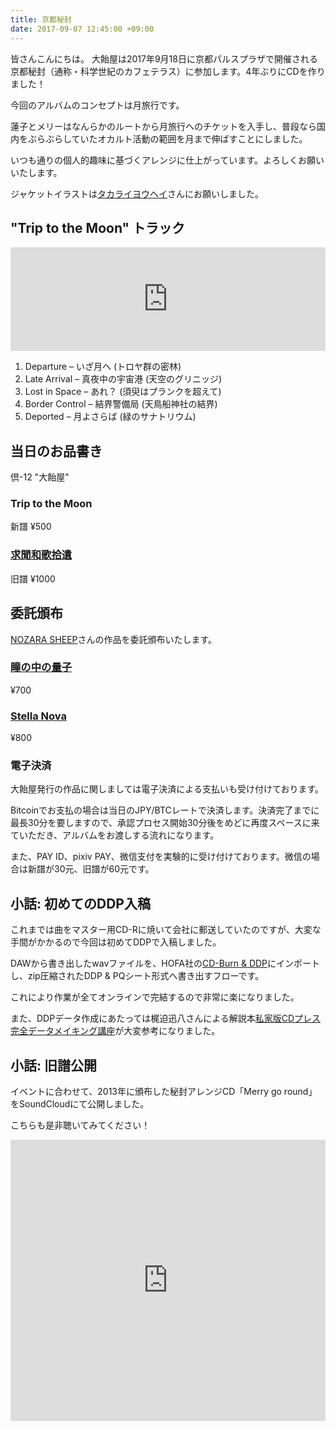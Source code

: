 ```yaml
---
title: 京都秘封
date: 2017-09-07 12:45:00 +09:00
---
```


皆さんこんにちは。
大飴屋は2017年9月18日に京都パルスプラザで開催される京都秘封（通称・科学世紀のカフェテラス）に参加します。4年ぶりにCDを作りました！

今回のアルバムのコンセプトは月旅行です。

蓮子とメリーはなんらかのルートから月旅行へのチケットを入手し、普段なら国内をぶらぶらしていたオカルト活動の範囲を月まで伸ばすことにしました。

いつも通りの個人的趣味に基づくアレンジに仕上がっています。よろしくお願いいたします。

ジャケットイラストは[タカライヨウヘイ](http://takaraiya.com)さんにお願いしました。

## "Trip to the Moon" トラック

<iframe width="100%" height="166" scrolling="no" frameborder="no" src="https://w.soundcloud.com/player/?url=https%3A//api.soundcloud.com/tracks/341313135&amp;color=7500ff&amp;auto_play=false&amp;hide_related=false&amp;show_comments=true&amp;show_user=true&amp;show_reposts=false"></iframe>

1. Departure – いざ月へ (トロヤ群の密林)
2. Late Arrival – 真夜中の宇宙港 (天空のグリニッジ)
3. Lost in Space – あれ？ (須臾はプランクを超えて)
4. Border Control – 結界警備局 (天鳥船神社の結界)
5. Deported – 月よさらば (緑のサナトリウム)

## 当日のお品書き

倶-12 "大飴屋"

### Trip to the Moon
新譜 ¥500

### [求聞和歌拾遺](https://oameya.com/waka/)
旧譜 ¥1000

## 委託頒布

[NOZARA SHEEP](http://nozarasheep.tumblr.com)さんの作品を委託頒布いたします。

### [瞳の中の量子](http://nozarasheep.tumblr.com/post/158742152668/%E5%A2%83%E7%95%8C%E3%81%8B%E3%82%89%E8%A6%96%E3%81%88%E3%81%9F%E5%A4%96%E7%95%8C-%E8%87%B3-%E5%8F%82%E5%8A%A0%E6%83%85%E5%A0%B1)
¥700

### [Stella Nova](http://ns-stellanova.tumblr.com)
¥800

### 電子決済

大飴屋発行の作品に関しましては電子決済による支払いも受け付けております。

Bitcoinでお支払の場合は当日のJPY/BTCレートで決済します。決済完了までに最長30分を要しますので、承認プロセス開始30分後をめどに再度スペースに来ていただき、アルバムをお渡しする流れになります。

また、PAY ID、pixiv PAY、微信支付を実験的に受け付けております。微信の場合は新譜が30元、旧譜が60元です。

## 小話: 初めてのDDP入稿

これまでは曲をマスター用CD-Rに焼いて会社に郵送していたのですが、大変な手間がかかるので今回は初めてDDPで入稿しました。

DAWから書き出したwavファイルを、HOFA社の[CD-Burn & DDP](https://hofa-plugins.de/en/plugins/cd-burn-ddp/)にインポートし、zip圧縮されたDDP & PQシート形式へ書き出すフローです。

これにより作業が全てオンラインで完結するので非常に楽になりました。

また、DDPデータ作成にあたっては梶迫迅八さんによる解説本[私家版CDプレス完全データメイキング講座](https://cajiva.booth.pm/items/422)が大変参考になりました。

## 小話: 旧譜公開

イベントに合わせて、2013年に頒布した秘封アレンジCD「Merry go round」をSoundCloudにて公開しました。

こちらも是非聴いてみてください！

<iframe width="100%" height="450" scrolling="no" frameborder="no" src="https://w.soundcloud.com/player/?url=https%3A//api.soundcloud.com/playlists/349295373&amp;color=ff0000&amp;auto_play=false&amp;hide_related=false&amp;show_comments=true&amp;show_user=true&amp;show_reposts=false"></iframe>